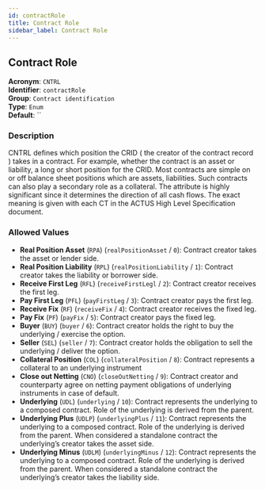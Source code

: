 ```yaml
---
id: contractRole
title: Contract Role
sidebar_label: Contract Role
---
```


## Contract Role

**Acronym**: `CNTRL`  
**Identifier**: `contractRole`  
**Group**: `Contract identification`  
**Type**: `Enum`  
**Default**: ``  

### Description
CNTRL defines which position the CRID ( the creator of the contract record ) takes in a contract. For example, whether the contract is an asset or liability, a long or short position for the CRID. 
Most contracts are simple on or off balance sheet positions which are assets, liabilities. Such contracts can also play a secondary role as a collateral. 
The attribute is highly significant since it determines the direction of all cash flows. The exact meaning is given with each CT in the ACTUS High Level Specification document.

### Allowed Values
- **Real Position Asset** (`RPA`) (`realPositionAsset` / `0`): Contract creator takes the asset or lender side.
- **Real Position Liability** (`RPL`) (`realPositionLiability` / `1`): Contract creator takes the liability or borrower side.
- **Receive First Leg** (`RFL`) (`receiveFirstLegl` / `2`): Contract creator receives the first leg.
- **Pay First Leg** (`PFL`) (`payFirstLeg` / `3`): Contract creator pays the first leg.
- **Receive Fix** (`RF`) (`receiveFix` / `4`): Contract creator receives the fixed leg.
- **Pay Fix** (`PF`) (`payFix` / `5`): Contract creator pays the fixed leg.
- **Buyer** (`BUY`) (`buyer` / `6`): Contract creator holds the right to buy the underlying / exercise the option.
- **Seller** (`SEL`) (`seller` / `7`): Contract creator holds the obligation to sell the underlying / deliver the option.
- **Collateral Position** (`COL`) (`collateralPosition` / `8`): Contract represents a collateral to an underlying instrument
- **Close out Netting** (`CNO`) (`closeOutNetting` / `9`): Contract creator and counterparty agree on netting payment obligations of underlying instruments in case of default.
- **Underlying** (`UDL`) (`underlying` / `10`): Contract represents the underlying to a composed contract. Role of the underlying is derived from the parent.
- **Underlying Plus** (`UDLP`) (`underlyingPlus` / `11`): Contract represents the underlying to a composed contract. Role of the underlying is derived from the parent. When considered a standalone contract the underlying’s creator takes the asset side.
- **Underlying Minus** (`UDLM`) (`underlyingMinus` / `12`): Contract represents the underlying to a composed contract. Role of the underlying is derived from the parent. When considered a standalone contract the underlying’s creator takes the liability side.
